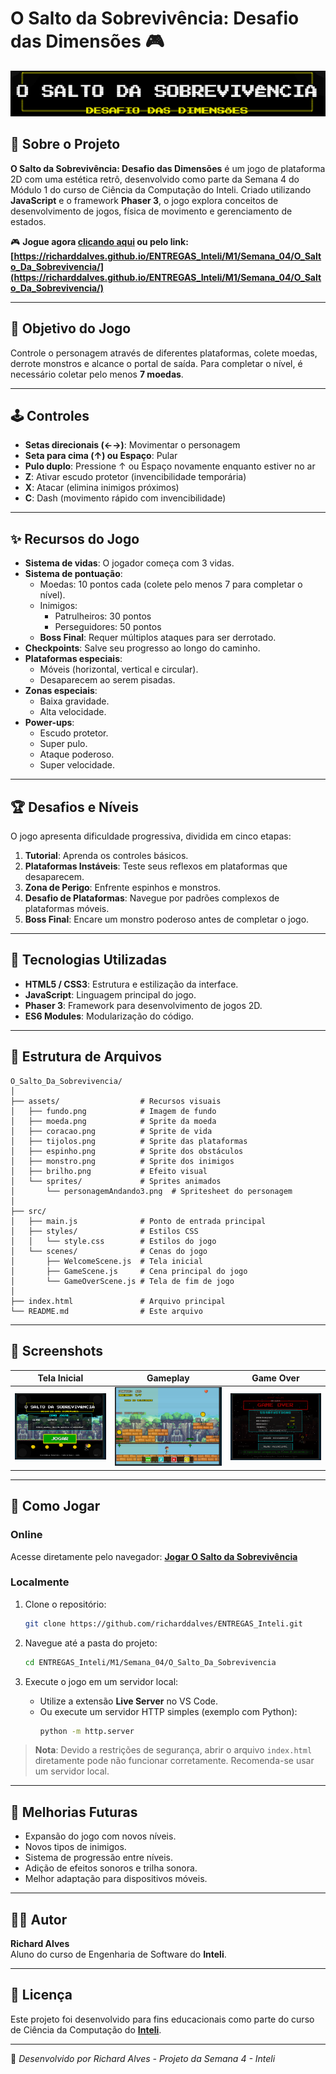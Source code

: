 # O Salto da Sobrevivência: Desafio das Dimensões 🎮

![Banner do Jogo](assets/banner.png)

## 📝 Sobre o Projeto

**O Salto da Sobrevivência: Desafio das Dimensões** é um jogo de plataforma 2D com uma estética retrô, desenvolvido como parte da Semana 4 do Módulo 1 do curso de Ciência da Computação do Inteli. Criado utilizando **JavaScript** e o framework **Phaser 3**, o jogo explora conceitos de desenvolvimento de jogos, física de movimento e gerenciamento de estados.

🎮 **Jogue agora [clicando aqui](https://richarddalves.github.io/ENTREGAS_Inteli/M1/Semana_04/O_Salto_Da_Sobrevivencia/) ou pelo link: [https://richarddalves.github.io/ENTREGAS_Inteli/M1/Semana_04/O_Salto_Da_Sobrevivencia/](https://richarddalves.github.io/ENTREGAS_Inteli/M1/Semana_04/O_Salto_Da_Sobrevivencia/)**

---

## 🎯 Objetivo do Jogo

Controle o personagem através de diferentes plataformas, colete moedas, derrote monstros e alcance o portal de saída. Para completar o nível, é necessário coletar pelo menos **7 moedas**.

---

## 🕹️ Controles

- **Setas direcionais (←→)**: Movimentar o personagem
- **Seta para cima (↑) ou Espaço**: Pular
- **Pulo duplo**: Pressione ↑ ou Espaço novamente enquanto estiver no ar
- **Z**: Ativar escudo protetor (invencibilidade temporária)
- **X**: Atacar (elimina inimigos próximos)
- **C**: Dash (movimento rápido com invencibilidade)

---

## ✨ Recursos do Jogo

- **Sistema de vidas**: O jogador começa com 3 vidas.
- **Sistema de pontuação**:
  - Moedas: 10 pontos cada (colete pelo menos 7 para completar o nível).
  - Inimigos:
    - Patrulheiros: 30 pontos
    - Perseguidores: 50 pontos
  - **Boss Final**: Requer múltiplos ataques para ser derrotado.
- **Checkpoints**: Salve seu progresso ao longo do caminho.
- **Plataformas especiais**:
  - Móveis (horizontal, vertical e circular).
  - Desaparecem ao serem pisadas.
- **Zonas especiais**:
  - Baixa gravidade.
  - Alta velocidade.
- **Power-ups**:
  - Escudo protetor.
  - Super pulo.
  - Ataque poderoso.
  - Super velocidade.

---

## 🏆 Desafios e Níveis

O jogo apresenta dificuldade progressiva, dividida em cinco etapas:

1. **Tutorial**: Aprenda os controles básicos.
2. **Plataformas Instáveis**: Teste seus reflexos em plataformas que desaparecem.
3. **Zona de Perigo**: Enfrente espinhos e monstros.
4. **Desafio de Plataformas**: Navegue por padrões complexos de plataformas móveis.
5. **Boss Final**: Encare um monstro poderoso antes de completar o jogo.

---

## 🔧 Tecnologias Utilizadas

- **HTML5 / CSS3**: Estrutura e estilização da interface.
- **JavaScript**: Linguagem principal do jogo.
- **Phaser 3**: Framework para desenvolvimento de jogos 2D.
- **ES6 Modules**: Modularização do código.

---

## 📂 Estrutura de Arquivos

```
O_Salto_Da_Sobrevivencia/
│
├── assets/                  # Recursos visuais
│   ├── fundo.png            # Imagem de fundo
│   ├── moeda.png            # Sprite da moeda
│   ├── coracao.png          # Sprite de vida
│   ├── tijolos.png          # Sprite das plataformas
│   ├── espinho.png          # Sprite dos obstáculos
│   ├── monstro.png          # Sprite dos inimigos
│   ├── brilho.png           # Efeito visual
│   └── sprites/             # Sprites animados
│       └── personagemAndando3.png  # Spritesheet do personagem
│
├── src/
│   ├── main.js              # Ponto de entrada principal
│   ├── styles/              # Estilos CSS
│   │   └── style.css        # Estilos do jogo
│   └── scenes/              # Cenas do jogo
│       ├── WelcomeScene.js  # Tela inicial
│       ├── GameScene.js     # Cena principal do jogo
│       └── GameOverScene.js # Tela de fim de jogo
│
├── index.html               # Arquivo principal
└── README.md                # Este arquivo
```

---

## 📸 Screenshots

| Tela Inicial | Gameplay | Game Over |
|-------------|---------|----------|
| ![Tela Inicial](assets/screenshot1.png) | ![Gameplay](assets/screenshot2.png) | ![Game Over](assets/screenshot3.png) |

---

## 🚀 Como Jogar

### **Online**

Acesse diretamente pelo navegador:
**[Jogar O Salto da Sobrevivência](https://richarddalves.github.io/ENTREGAS_Inteli/M1/Semana_04/O_Salto_Da_Sobrevivencia/)**

### **Localmente**

1. Clone o repositório:
   ```bash
   git clone https://github.com/richarddalves/ENTREGAS_Inteli.git
   ```

2. Navegue até a pasta do projeto:
   ```bash
   cd ENTREGAS_Inteli/M1/Semana_04/O_Salto_Da_Sobrevivencia
   ```

3. Execute o jogo em um servidor local:
   - Utilize a extensão **Live Server** no VS Code.
   - Ou execute um servidor HTTP simples (exemplo com Python):
     ```bash
     python -m http.server
     ```

> **Nota**: Devido a restrições de segurança, abrir o arquivo `index.html` diretamente pode não funcionar corretamente. Recomenda-se usar um servidor local.

---

## 🔄 Melhorias Futuras

- Expansão do jogo com novos níveis.
- Novos tipos de inimigos.
- Sistema de progressão entre níveis.
- Adição de efeitos sonoros e trilha sonora.
- Melhor adaptação para dispositivos móveis.

---

## 👨‍💻 Autor

**Richard Alves**  
Aluno do curso de Engenharia de Software do **Inteli**.

---

## 📜 Licença

Este projeto foi desenvolvido para fins educacionais como parte do curso de Ciência da Computação do **[Inteli](https://www.inteli.edu.br/)**.

---

🚀 *Desenvolvido por Richard Alves - Projeto da Semana 4 - Inteli*

